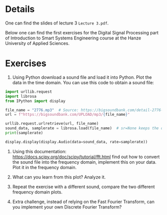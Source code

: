 # Details
One can find the slides of lecture 3 `Lecture 3.pdf`.
 
Below one can find the first exercises for the Digital Signal Processing part of Introduction to Smart Systems Engineering course at the Hanze University of Applied Sciences.


# Exercises

1. Using Python download a sound file and load it into Python. Plot the data in the time domain. You can use this code to obtain a sound file:

```python
import urllib.request
import librosa
from IPython import display

file_name = "2776.mp3"  # Source: https://bigsoundbank.com/detail-2776-cockatiel-parakeet-8.html
url = f"https://bigsoundbank.com/UPLOAD/mp3/{file_name}"

urllib.request.urlretrieve(url, file_name)
sound_data, samplerate = librosa.load(file_name)  # sr=None keeps the original sample rate
print(samplerate)

display.display(display.Audio(data=sound_data, rate=samplerate))
```

1. Using this documentation: https://docs.scipy.org/doc/scipy/tutorial/fft.html find out how to convert the sound file into the frequency domain, implement this on your data. Plot it in the frequency domain.

1. What can you learn from this plot? Analyze it.

1. Repeat the exercise with a different sound, compare the two different frequency domain plots.

1. Extra challenge, instead of relying on the Fast Fourier Transform, can you implement your own Discrete Fourier Transform?
